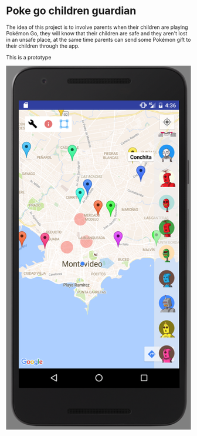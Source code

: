 # Poke go children guardian

The idea of this project is to involve parents when their children are playing Pokémon Go, 
they will know that their children are safe and they aren't lost in an unsafe place, 
at the same time parents can send some Pokémon gift to their children through the app.

This is a prototype

![alt screen](art/screen_example.png)
